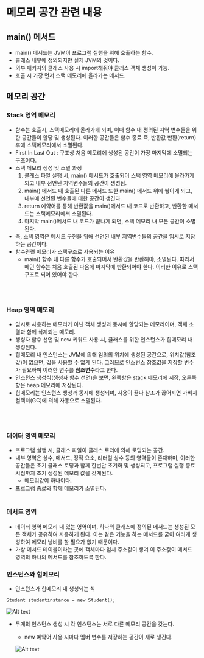 # 메모리 공간 관련 내용
## main() 메서드
- main() 메서드는 JVM이 프로그램 실행을 위해 호출하는 함수.
- 클래스 내부에 정의되지만 실제 JVM의 것이다.
- 외부 패키지의 클래스 사용 시 import해줘야 클래스 객체 생성이 가능.
- 호출 시 가장 먼저 스택 메모리에 올라가는 메서드.

## 메모리 공간  
### Stack 영역 메모리
- 함수는 호출시, 스택메모리에 올라가게 되며, 이때 함수 내 정의된 지역
변수들을 위한 공간들이 할당 및 생성된다. 이러한 공간들은 함수 종료 즉, 반환값 반환(return) 후에 스택메모리에서 소멸된다.
- First In Last Out : 구조상 처음 메모리에 생성된 공간이 가장 마지막에 소멸되는 구조이다.
- 스택 메모리 생성 및 소멸 과정
    1. 클래스 파일 실행 시, main() 메서드가 호출되어 스택 영역 메모리에 올라가게 되고 내부 선언된 지역변수들의 공간이 생성됨.
    2. main() 메서드 내 호출된 다른 메서드 또한 main() 메서드 위에 쌓이게 되고, 내부에 선언된 변수들에 대한 공간이 생긴다.
    3. return 예약어를 통해 반환값을 main()메서드 내 코드로 반환하고, 반환한 메서드는 스택메모리에서 소멸된다.
    4. 마지막 main()메서드 내 코드가 끝나게 되면, 스택 메모리 내 모든 공간이 소멸된다.
- 즉, 스택 영역은 메서드 구현을 위해 선언된 내부 지역변수들의 공간을 임시로 저장하는 공간이다.
- 함수관련 메모리가 스택구조로 사용되는 이유
    - main() 함수 내 다른 함수가 호출되어서 반환값을 반환해야, 소멸된다. 따라서 메인 함수는 처음 호출된 다음에 마지막에 반환되어야 한다. 이러한 이유로 스택구조로 되어 있어야 한다.

<br><br>

### Heap 영역 메모리
- 임시로 사용하는 메모리가 아닌 객체 생성과 동시에 할당되는 메모리이며, 객체 소멸과 함께 삭제되는 메모리.
- 생성자 함수 선언 및 new 키워드 사용 시, 클래스를 위한 인스턴스가 힙메모리 내 생성된다.
- 힙메모리 내 인스턴스는 JVM에 의해 임의의 위치에 생성된 공간으로, 위치값(참조값)이 없으면, 값을 사용할 수 없게 된다. 그러므로 인스턴스 참조값을 저장할 변수가 필요하며 이러한 변수를 **참조변수**라고 한다.
- 인스턴스 생성식(생성자 함수 선언)을 보면, 왼쪽항은 stack 메모리에 저장, 오른쪽항은 heap 메모리에 저장된다.
- 힙메모리는 인스턴스 생성과 동시에 생성되며, 사용이 끝나 참조가 끊어지면 가비지 컬렉터(GC)에 의해 자동으로 소멸된다.

<br><br>

### 데이터 영역 메모리
- 프로그램 실행 시, 클래스 파일이 클래스 로더에 의해 로딩되는 공간.
- 내부 영역은 상수, 메서드, 정적 요소, 리터럴 상수 등의 영역들이 존재하며, 이러한 공간들은 초기 클래스 로딩과 함께 한번만 초기화 및 생성되고, 프로그램 실행 종료 시점까지 초기 생성된 메모리 값을 갖게된다.
    - 메모리값이 하나이다.
- 프로그램 종료와 함께 메모리가 소멸된다.
<br><br>

### 메서드 영역
- 데이터 영역 메모리 내 있는 영역이며, 하나의 클래스에 정의된 메서드는 생성된 모든 객체가 공유하여 사용하게 된다. 이는 같은 기능을 하는 메서드를 굳이 여러개 생성하여 메모리 낭비를 할 필요가 없기 때문이다.
- 가상 메서드 테이블이라는 곳에 객체마다 임시 주소값이 생겨 이 주소값이 메서드 영역의 하나의 메서드를 참조하도록 한다.

### 인스턴스와 힙메모리
- 인스턴스가 힙메모리 내 생성되는 식

```
Student studentinstance = new Student();
```

![Alt text](https://raw.githubusercontent.com/yonggyo1125/curriculum300H/main/1.JAVA%2884%EC%8B%9C%EA%B0%84%29/5~7%EC%9D%BC%EC%B0%A8%289h%29%20-%20%EA%B0%9D%EC%B2%B4%EC%A7%80%ED%96%A5%20%ED%94%84%EB%A1%9C%EA%B7%B8%EB%9E%98%EB%B0%8D1/images/%ED%9E%99%EB%A9%94%EB%AA%A8%EB%A6%AC1.png)

- 두개의 인스턴스 생성 시 각 인스턴스는 서로 다른 메모리 공간을 갖는다.
    - new 예약어 사용 시마다 멤버 변수를 저장하는 공간이 새로 생긴다.

    ![Alt text](https://raw.githubusercontent.com/yonggyo1125/curriculum300H/main/1.JAVA%2884%EC%8B%9C%EA%B0%84%29/5~7%EC%9D%BC%EC%B0%A8%289h%29%20-%20%EA%B0%9D%EC%B2%B4%EC%A7%80%ED%96%A5%20%ED%94%84%EB%A1%9C%EA%B7%B8%EB%9E%98%EB%B0%8D1/images/%ED%9E%99%EB%A9%94%EB%AA%A8%EB%A6%AC2.png)